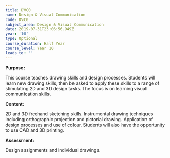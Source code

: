 ```yaml
---
title: DVC0
name: Design & Visual Communication
code: DVC0
subject_area: Design & Visual Communication
date: 2019-07-31T23:06:56.949Z
year: '10'
type: Optional
course_duration: Half Year
course_level: Year 10
leads_to: ''
---
```

**Purpose:**

This course teaches drawing skills and design processes. Students will learn new drawing skills, then be asked to apply these skills to a range of stimulating 2D and 3D design tasks. The focus is on learning visual communication skills.

**Content:**

2D and 3D freehand sketching skills. Instrumental drawing techniques including orthographic projection and pictorial drawing. Application of design processes and use of colour. Students will also have the opportunity to use CAD and 3D printing.

**Assessment:**

Design assignments and individual drawings.
